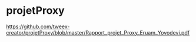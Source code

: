 # projetProxy
https://github.com/tweex-creator/projetProxy/blob/master/Rapport_projet_Proxy_Eruam_Yovodevi.pdf

